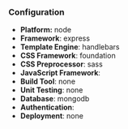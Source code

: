 ### Configuration
- **Platform:** node
- **Framework**: express
- **Template Engine**: handlebars
- **CSS Framework**: foundation
- **CSS Preprocessor**: sass
- **JavaScript Framework**: 
- **Build Tool**: none
- **Unit Testing**: none
- **Database**: mongodb
- **Authentication**: 
- **Deployment**: none

